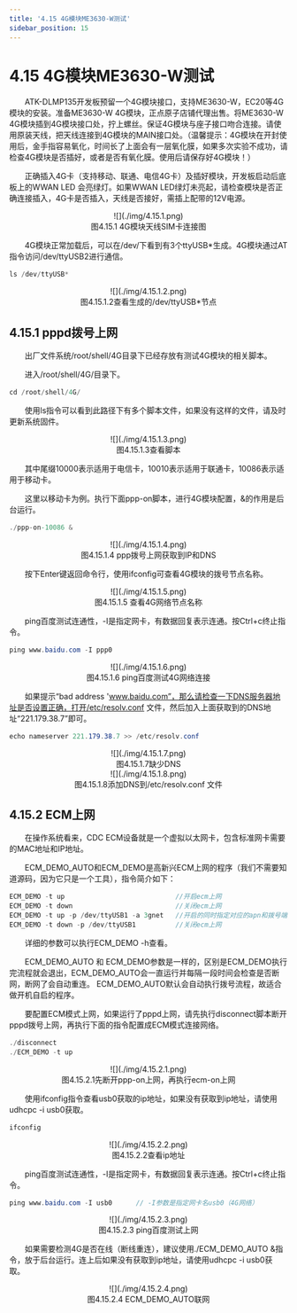 ```yaml
---
title: '4.15 4G模块ME3630-W测试'
sidebar_position: 15
---
```


# 4.15 4G模块ME3630-W测试

&emsp;&emsp;ATK-DLMP135开发板预留一个4G模块接口，支持ME3630-W，EC20等4G模块的安装。准备ME3630-W 4G模块，正点原子店铺代理出售。将ME3630-W 4G模块插到4G模块接口处，拧上螺丝。保证4G模块与座子接口吻合连接。请使用原装天线，把天线连接到4G模块的MAIN接口处。（温馨提示：4G模块在开封使用后，金手指容易氧化，时间长了上面会有一层氧化膜，如果多次实验不成功，请检查4G模块是否插好，或者是否有氧化膜。使用后请保存好4G模块！）

&emsp;&emsp;正确插入4G卡（支持移动、联通、电信4G卡）及插好模块，开发板启动后底板上的WWAN LED 会亮绿灯。如果WWAN LED绿灯未亮起，请检查模块是否正确连接插入，4G卡是否插入，天线是否接好，需插上配带的12V电源。


<center>
![](./img/4.15.1.png)<br />
图4.15.1 4G模块天线SIM卡连接图
</center>

&emsp;&emsp;4G模块正常加载后，可以在/dev/下看到有3个ttyUSB*生成。4G模块通过AT指令访问/dev/ttyUSB2进行通信。

```c#
ls /dev/ttyUSB*
```

<center>
![](./img/4.15.1.2.png)<br />
图4.15.1.2查看生成的/dev/ttyUSB*节点
</center>

## 4.15.1 pppd拨号上网

&emsp;&emsp;出厂文件系统/root/shell/4G目录下已经存放有测试4G模块的相关脚本。

&emsp;&emsp;进入/root/shell/4G/目录下。

```c#
cd /root/shell/4G/
```

&emsp;&emsp;使用ls指令可以看到此路径下有多个脚本文件，如果没有这样的文件，请及时更新系统固件。


<center>
![](./img/4.15.1.3.png)<br />
图4.15.1.3查看脚本
</center>

&emsp;&emsp;其中尾缀10000表示适用于电信卡，10010表示适用于联通卡，10086表示适用于移动卡。

&emsp;&emsp;这里以移动卡为例。执行下面ppp-on脚本，进行4G模块配置，&的作用是后台运行。

```c#
./ppp-on-10086 &
```

<center>
![](./img/4.15.1.4.png)<br />
图4.15.1.4 ppp拨号上网获取到IP和DNS
</center>

&emsp;&emsp;按下Enter键返回命令行，使用ifconfig可查看4G模块的拨号节点名称。

<center>
![](./img/4.15.1.5.png)<br />
图4.15.1.5 查看4G网络节点名称
</center>

&emsp;&emsp;ping百度测试连通性，-I是指定网卡，有数据回复表示连通。按Ctrl+c终止指令。

```c#
ping www.baidu.com -I ppp0
```

<center>
![](./img/4.15.1.6.png)<br />
图4.15.1.6 ping百度测试4G网络连接
</center>

&emsp;&emsp;如果提示“bad address 'www.baidu.com”，那么请检查一下DNS服务器地址是否设置正确，打开/etc/resolv.conf 文件，然后加入上面获取到的DNS地址“221.179.38.7”即可。

```c#
echo nameserver 221.179.38.7 >> /etc/resolv.conf
```

<center>
![](./img/4.15.1.7.png)<br />
图4.15.1.7缺少DNS
</center>

<center>
![](./img/4.15.1.8.png)<br />
图4.15.1.8添加DNS到/etc/resolv.conf 文件
</center>


## 4.15.2 ECM上网

&emsp;&emsp;在操作系统看来，CDC ECM设备就是一个虚拟以太网卡，包含标准网卡需要的MAC地址和IP地址。

&emsp;&emsp;ECM_DEMO_AUTO和ECM_DEMO是高新兴ECM上网的程序（我们不需要知道源码，因为它只是一个工具），指令简介如下：

```c#
ECM_DEMO -t up                            //开启ecm上网 
ECM_DEMO -t down                          //关闭ecm上网
ECM_DEMO -t up -p /dev/ttyUSB1 -a 3gnet   //开启的同时指定对应的apn和拨号端口
ECM_DEMO -t down -p /dev/ttyUSB1          //关闭ecm上网
```

&emsp;&emsp;详细的参数可以执行ECM_DEMO -h查看。

&emsp;&emsp;ECM_DEMO_AUTO 和 ECM_DEMO参数是一样的，区别是ECM_DEMO执行完流程就会退出，ECM_DEMO_AUTO会一直运行并每隔一段时间会检查是否断网，断网了会自动重连。
ECM_DEMO_AUTO默认会自动执行拨号流程，故适合做开机自启的程序。

&emsp;&emsp;要配置ECM模式上网，如果运行了pppd上网，请先执行disconnect脚本断开pppd拨号上网，再执行下面的指令配置成ECM模式连接网络。

```c#
./disconnect
./ECM_DEMO -t up
```

<center>
![](./img/4.15.2.1.png)<br />
图4.15.2.1先断开ppp-on上网，再执行ecm-on上网
</center>

&emsp;&emsp;使用ifconfig指令查看usb0获取的ip地址，如果没有获取到ip地址，请使用udhcpc -i usb0获取。

```c#
ifconfig
```

<center>
![](./img/4.15.2.2.png)<br />
图4.15.2.2查看ip地址
</center>

&emsp;&emsp;ping百度测试连通性，-I是指定网卡，有数据回复表示连通。按Ctrl+c终止指令。

```c#
ping www.baidu.com -I usb0		// -I参数是指定网卡名usb0（4G网络）
```

<center>
![](./img/4.15.2.3.png)<br />
图4.15.2.3 ping百度测试上网
</center>

&emsp;&emsp;如果需要检测4G是否在线（断线重连），建议使用./ECM_DEMO_AUTO &指令，放于后台运行。连上后如果没有获取到ip地址，请使用udhcpc -i usb0获取。

<center>
![](./img/4.15.2.4.png)<br />
图4.15.2.4 ECM_DEMO_AUTO联网
</center>






